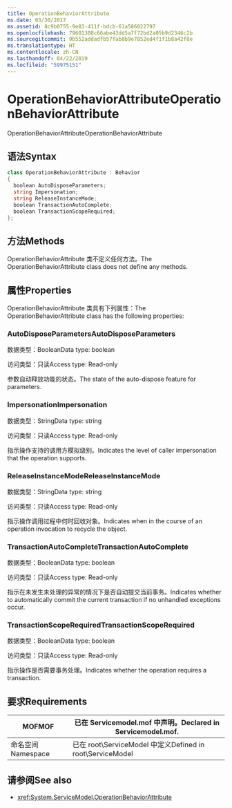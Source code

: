 ```yaml
---
title: OperationBehaviorAttribute
ms.date: 03/30/2017
ms.assetid: 8c9b0755-9e83-411f-bdcb-61a586022797
ms.openlocfilehash: 79601308c66abe43dd5a7f72bd2a05b9d2346c2b
ms.sourcegitcommit: 9b552addadfb57fab0b9e7852ed4f1f1b8a42f8e
ms.translationtype: HT
ms.contentlocale: zh-CN
ms.lasthandoff: 04/22/2019
ms.locfileid: "59975151"
---
```

# <a name="operationbehaviorattribute"></a><span data-ttu-id="cab50-102">OperationBehaviorAttribute</span><span class="sxs-lookup"><span data-stu-id="cab50-102">OperationBehaviorAttribute</span></span>
<span data-ttu-id="cab50-103">OperationBehaviorAttribute</span><span class="sxs-lookup"><span data-stu-id="cab50-103">OperationBehaviorAttribute</span></span>  
  
## <a name="syntax"></a><span data-ttu-id="cab50-104">语法</span><span class="sxs-lookup"><span data-stu-id="cab50-104">Syntax</span></span>  
  
```csharp
class OperationBehaviorAttribute : Behavior  
{  
  boolean AutoDisposeParameters;  
  string Impersonation;  
  string ReleaseInstanceMode;  
  boolean TransactionAutoComplete;  
  boolean TransactionScopeRequired;  
};  
```  
  
## <a name="methods"></a><span data-ttu-id="cab50-105">方法</span><span class="sxs-lookup"><span data-stu-id="cab50-105">Methods</span></span>  
 <span data-ttu-id="cab50-106">OperationBehaviorAttribute 类不定义任何方法。</span><span class="sxs-lookup"><span data-stu-id="cab50-106">The OperationBehaviorAttribute class does not define any methods.</span></span>  
  
## <a name="properties"></a><span data-ttu-id="cab50-107">属性</span><span class="sxs-lookup"><span data-stu-id="cab50-107">Properties</span></span>  
 <span data-ttu-id="cab50-108">OperationBehaviorAttribute 类具有下列属性：</span><span class="sxs-lookup"><span data-stu-id="cab50-108">The OperationBehaviorAttribute class has the following properties:</span></span>  
  
### <a name="autodisposeparameters"></a><span data-ttu-id="cab50-109">AutoDisposeParameters</span><span class="sxs-lookup"><span data-stu-id="cab50-109">AutoDisposeParameters</span></span>  
 <span data-ttu-id="cab50-110">数据类型：Boolean</span><span class="sxs-lookup"><span data-stu-id="cab50-110">Data type: boolean</span></span>  
  
 <span data-ttu-id="cab50-111">访问类型：只读</span><span class="sxs-lookup"><span data-stu-id="cab50-111">Access type: Read-only</span></span>  
  
 <span data-ttu-id="cab50-112">参数自动释放功能的状态。</span><span class="sxs-lookup"><span data-stu-id="cab50-112">The state of the auto-dispose feature for parameters.</span></span>  
  
### <a name="impersonation"></a><span data-ttu-id="cab50-113">Impersonation</span><span class="sxs-lookup"><span data-stu-id="cab50-113">Impersonation</span></span>  
 <span data-ttu-id="cab50-114">数据类型：String</span><span class="sxs-lookup"><span data-stu-id="cab50-114">Data type: string</span></span>  
  
 <span data-ttu-id="cab50-115">访问类型：只读</span><span class="sxs-lookup"><span data-stu-id="cab50-115">Access type: Read-only</span></span>  
  
 <span data-ttu-id="cab50-116">指示操作支持的调用方模拟级别。</span><span class="sxs-lookup"><span data-stu-id="cab50-116">Indicates the level of caller impersonation that the operation supports.</span></span>  
  
### <a name="releaseinstancemode"></a><span data-ttu-id="cab50-117">ReleaseInstanceMode</span><span class="sxs-lookup"><span data-stu-id="cab50-117">ReleaseInstanceMode</span></span>  
 <span data-ttu-id="cab50-118">数据类型：String</span><span class="sxs-lookup"><span data-stu-id="cab50-118">Data type: string</span></span>  
  
 <span data-ttu-id="cab50-119">访问类型：只读</span><span class="sxs-lookup"><span data-stu-id="cab50-119">Access type: Read-only</span></span>  
  
 <span data-ttu-id="cab50-120">指示操作调用过程中何时回收对象。</span><span class="sxs-lookup"><span data-stu-id="cab50-120">Indicates when in the course of an operation invocation to recycle the object.</span></span>  
  
### <a name="transactionautocomplete"></a><span data-ttu-id="cab50-121">TransactionAutoComplete</span><span class="sxs-lookup"><span data-stu-id="cab50-121">TransactionAutoComplete</span></span>  
 <span data-ttu-id="cab50-122">数据类型：Boolean</span><span class="sxs-lookup"><span data-stu-id="cab50-122">Data type: boolean</span></span>  
  
 <span data-ttu-id="cab50-123">访问类型：只读</span><span class="sxs-lookup"><span data-stu-id="cab50-123">Access type: Read-only</span></span>  
  
 <span data-ttu-id="cab50-124">指示在未发生未处理的异常的情况下是否自动提交当前事务。</span><span class="sxs-lookup"><span data-stu-id="cab50-124">Indicates whether to automatically commit the current transaction if no unhandled exceptions occur.</span></span>  
  
### <a name="transactionscoperequired"></a><span data-ttu-id="cab50-125">TransactionScopeRequired</span><span class="sxs-lookup"><span data-stu-id="cab50-125">TransactionScopeRequired</span></span>  
 <span data-ttu-id="cab50-126">数据类型：Boolean</span><span class="sxs-lookup"><span data-stu-id="cab50-126">Data type: boolean</span></span>  
  
 <span data-ttu-id="cab50-127">访问类型：只读</span><span class="sxs-lookup"><span data-stu-id="cab50-127">Access type: Read-only</span></span>  
  
 <span data-ttu-id="cab50-128">指示操作是否需要事务处理。</span><span class="sxs-lookup"><span data-stu-id="cab50-128">Indicates whether the operation requires a transaction.</span></span>  
  
## <a name="requirements"></a><span data-ttu-id="cab50-129">要求</span><span class="sxs-lookup"><span data-stu-id="cab50-129">Requirements</span></span>  
  
|<span data-ttu-id="cab50-130">MOF</span><span class="sxs-lookup"><span data-stu-id="cab50-130">MOF</span></span>|<span data-ttu-id="cab50-131">已在 Servicemodel.mof 中声明。</span><span class="sxs-lookup"><span data-stu-id="cab50-131">Declared in Servicemodel.mof.</span></span>|  
|---------|-----------------------------------|  
|<span data-ttu-id="cab50-132">命名空间</span><span class="sxs-lookup"><span data-stu-id="cab50-132">Namespace</span></span>|<span data-ttu-id="cab50-133">已在 root\ServiceModel 中定义</span><span class="sxs-lookup"><span data-stu-id="cab50-133">Defined in root\ServiceModel</span></span>|  
  
## <a name="see-also"></a><span data-ttu-id="cab50-134">请参阅</span><span class="sxs-lookup"><span data-stu-id="cab50-134">See also</span></span>

- <xref:System.ServiceModel.OperationBehaviorAttribute>
